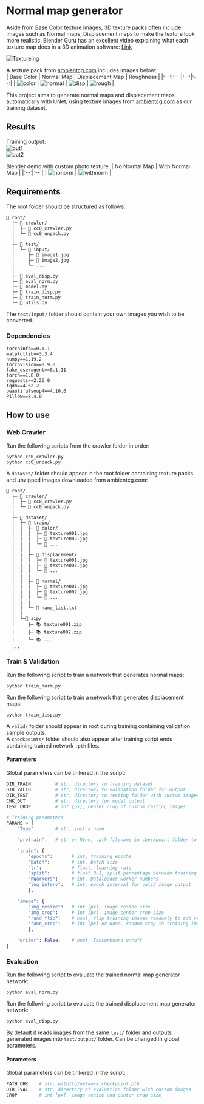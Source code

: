 # Normal map generator
Aside from Base Color texture images, 3D texture packs often include images such as Normal maps, Displacement maps to make the texture look more realistic. Blender Guru has an excellent video explaining what each texture map does in a 3D animation software: [Link](https://www.blenderguru.com/tutorials/basics-realistic-texturing) 

![Textureing](https://images.squarespace-cdn.com/content/v1/58586fa5ebbd1a60e7d76d3e/1494407035745-K9TK8VNTL62E3J98RCU5/image-asset.jpeg?format=400w)

A texture pack from [ambientcg.com](https://ambientcg.com/) includes images below:  
| Base Color | Normal Map | Displacement Map | Roughness |
|:--:|:--:|:--:|:--:|
| ![color](https://github.com/yuchen071/Normal-map-generator/blob/main/.readme_docs/brick_texture/color.jpg) | ![normal](https://github.com/yuchen071/Normal-map-generator/blob/main/.readme_docs/brick_texture/normal.jpg) | ![disp](https://github.com/yuchen071/Normal-map-generator/blob/main/.readme_docs/brick_texture/displacement.jpg) | ![rough](https://github.com/yuchen071/Normal-map-generator/blob/main/.readme_docs/brick_texture/roughness.jpg) |

This project aims to generate normal maps and displacement maps automatically with UNet, using texture images from [ambientcg.com](https://ambientcg.com/) as our training dataset.

## Results
Training output:  
![out1](https://github.com/yuchen071/Normal-map-generator/blob/main/.readme_docs/results/output1.png)  
![out2](https://github.com/yuchen071/Normal-map-generator/blob/main/.readme_docs/results/output2.png)

Blender demo with custom photo texture:
| No Normal Map | With Normal Map |
|:--:|:--:|
| ![nonorm](https://github.com/yuchen071/Normal-map-generator/blob/main/.readme_docs/results/nonormal.gif) | ![withnorm](https://github.com/yuchen071/Normal-map-generator/blob/main/.readme_docs/results/withnormal.gif) |

## Requirements
The root folder should be structured as follows:
```
📁 root/
  ├─ 📁 crawler/
  |  ├─ 📄 cc0_crawler.py
  |  └─ 📄 cc0_unpack.py
  |
  ├─ 📁 test/
  |  └─ 📁 input/
  |     ├─ 🎨 image1.jpg
  |     ├─ 🎨 image2.jpg
  |     └─ ...
  |
  ├─ 📄 eval_disp.py
  ├─ 📄 eval_norm.py
  ├─ 📄 model.py
  ├─ 📄 train_disp.py
  ├─ 📄 train_norm.py
  └─ 📄 utils.py
```

The `test/input/` folder should contain your own images you wish to be converted.

### Dependencies
```
torchinfo==0.1.1
matplotlib==3.3.4
numpy==1.19.2
torchvision==0.9.0
fake_useragent==0.1.11
torch==1.8.0
requests==2.26.0
tqdm==4.62.2
beautifulsoup4==4.10.0
Pillow==8.4.0
```

## How to use
### Web Crawler
Run the following scripts from the crawler folder in order:
```
python cc0_crawler.py
python cc0_unpack.py
```
A `dataset/` folder should appear in the root folder containing texture packs and unzipped images downloaded from ambientcg.com:
```
📁 root/
  ├─ 📁 crawler/
  |  ├─ 📄 cc0_crawler.py
  |  └─ 📄 cc0_unpack.py
  |
  ├─ 📁 dataset/
  |  ├─ 📁 train/
  |  |  ├─ 📁 color/
  |  |  |  ├─ 🎨 texture001.jpg
  |  |  |  ├─ 🎨 texture002.jpg
  |  |  |  └─ 🎨 ...
  |  |  |
  |  |  ├─ 📁 displacement/
  |  |  |  ├─ 🎨 texture001.jpg
  |  |  |  ├─ 🎨 texture002.jpg
  |  |  |  └─ 🎨 ...
  |  |  |
  |  |  ├─ 📁 normal/
  |  |  |  ├─ 🎨 texture001.jpg
  |  |  |  ├─ 🎨 texture002.jpg
  |  |  |  └─ 🎨 ...
  |  |  |
  |  |  └─ 📝 name_list.txt
  |  |
  |  └─📁 zip/
  |     ├─ 📚 texture001.zip
  |     ├─ 📚 texture002.zip
  |     └─ 📚 ...
  ...
```
### Train & Validation
Run the following script to train a network that generates normal maps:
```
python train_norm.py
```
Run the following script to train a network that generates displacement maps:
```
python train_disp.py
```
A `valid/` folder should appear in root during training containing validation sample outputs.  
A `checkpoints/` folder should also appear after training script ends containing trained network `.pth` files.

#### Parameters
Global parameters can be tinkered in the script:  
```python
DIR_TRAIN         # str, directory to training dataset
DIR_VALID         # str, directory to validation folder for output
DIR_TEST          # str, directory to testing folder with custom images
CHK_OUT           # str, directory for model output
TEST_CROP         # int [px], center crop of custom testing images

# Training parameters
PARAMS = {
    "Type":       # str, just a name

    "pretrain":   # str or None, .pth filename in checkpoint folder to continue training, change to None to train from scratch

    "train": {
        "epochs":       # int, training epochs
        "batch":        # int, batch size
        "lr":           # float, learning rate
        "split":        # float 0~1, split percentage between training and validation dataset
        "nWorkers":     # int, Dataloader worker numbers
        "log_interv":   # int, epoch interval for valid image output
        },

    "image": {
        "img_resize":   # int [px], image resize size
        "img_crop":     # int [px], image center crop size
        "rand_flip":    # bool, flip training images randomly to add variation
        "rand_crop":    # int [px] or None, random crop in training image to add variation
        },

    "writer": False,    # bool, Tensorboard on/off
}
```

### Evaluation
Run the following script to evaluate the trained normal map generator network:
```
python eval_norm.py
```
Run the following script to evaluate the trained displacement map generator network:
```
python eval_disp.py
```
By default it reads images from the same `test/` folder and outputs generated images into `test/output/` folder. Can be changed in global parameters.
#### Parameters
Global parameters can be tinkered in the script:  
```python
PATH_CHK    # str, path/to/network_checkpoint.pth
DIR_EVAL    # str, directory of evaluation folder with custom images
CROP        # int [px], image resize and center crop size
```



